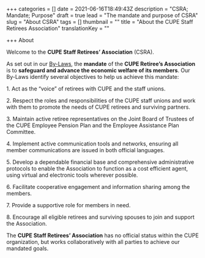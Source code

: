 +++
categories = []
date = 2021-06-16T18:49:43Z
description = "CSRA; Mandate; Purpose"
draft = true
lead = "The mandate and purpose of CSRA"
slug = "About CSRA"
tags = []
thumbnail = ""
title = "About the CUPE Staff Retirees Association"
translationKey = ""

+++
About

Welcome to the **CUPE Staff Retirees’ Association** (CSRA).

As set out in our [By-Laws](https://cuperetirees.ca/by-laws/), the **mandate** of the **CUPE Retiree’s Association** is to **safeguard and advance the economic welfare of its members**. Our By-Laws identify several objectives to help us achieve this mandate:

1\. Act as the “voice” of retirees with CUPE and the staff unions.

2\. Respect the roles and responsibilities of the CUPE staff unions and work with them to promote the needs of CUPE retirees and surviving partners.

3\. Maintain active retiree representatives on the Joint Board of Trustees of the CUPE Employee Pension Plan and the Employee Assistance Plan Committee.

4\. Implement active communication tools and networks, ensuring all member communications are issued in both official languages.

5\. Develop a dependable financial base and comprehensive administrative protocols to enable the Association to function as a cost efficient agent, using virtual and electronic tools wherever possible.

6\. Facilitate cooperative engagement and information sharing among the members.

7\. Provide a supportive role for members in need.

8\. Encourage all eligible retirees and surviving spouses to join and support the Association.

The **CUPE Staff Retirees’ Association** has no official status within the CUPE organization, but works collaboratively with all parties to achieve our mandated goals.